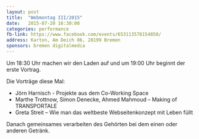 ```yaml
---
layout: post
title:  "Webmontag III/2015"
date:   2015-07-20 16:30:00
categories: performance
fb-link: https://www.facebook.com/events/653113578154850/
address: Karton, Am Deich 86, 28199 Bremen
sponsors: bremen digitalmedia
---
```


Um 18:30 Uhr machen wir den Laden auf und um 19:00 Uhr beginnt der erste Vortrag.

Die Vorträge diese Mal:

* Jörn Harnisch - Projekte aus dem Co-Working Space
* Marthe Trottnow, Simon Denecke, Ahmed Mahmoud – Making of TRANSPORTALE
* Greta Streit – Wie man das weltbeste Webseitenkonzept mit Leben füllt

Danach gemeinsames verarbeiten des Gehörten bei dem einen oder anderen Getränk.
